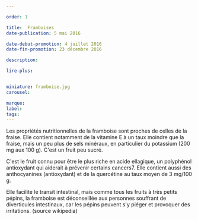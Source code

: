 ```yaml
---

order: 1

title:  Framboises
date-publication: 5 mai 2016

date-debut-promotion: 4 juillet 2016
date-fin-promotion: 23 décembre 2016

description: 

lire-plus: 


miniature: framboise.jpg
carousel: 

marque:
label: 
tags: 
---
```


<!--fin-excerpt-->
<!-- ******************************** -->
<!-- **** début contenu détaillé **** -->

Les propriétés nutritionnelles de la framboise sont proches de celles de la fraise. Elle contient notamment de la vitamine E à un taux moindre que la fraise, mais un peu plus de sels minéraux, en particulier du potassium (200 mg aux 100 g). C'est un fruit peu sucré.

C'est le fruit connu pour être le plus riche en acide ellagique, un polyphénol antioxydant qui aiderait à prévenir certains cancers7. Elle contient aussi des anthocyanines (antioxydant) et de la quercétine au taux moyen de 3 mg/100 g.

Elle facilite le transit intestinal, mais comme tous les fruits à très petits pépins, la framboise est déconseillée aux personnes souffrant de diverticules intestinaux, car les pépins peuvent s'y piéger et provoquer des irritations.
(source wikipedia)

<!-- **** fin contenu détaillé **** -->
<!-- ****************************** -->




